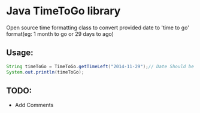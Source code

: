 Java TimeToGo library
=====================

Open source time formatting class to convert provided date to 'time to go' format(eg: 1 month to go or 29 days to ago)

Usage:
------

```java
String timeToGo = TimeToGo.getTimeLeft("2014-11-29");// Date Should be YYYY-mm-dd format
System.out.println(timeToGo);
```

TODO:
-----
 - Add Comments
